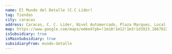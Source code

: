 ```yaml
---
name: El Mundo del Detalle (C.C Líder)
tag: Tiendas
city: caracas
address: Caracas, C. C. Lider, Nivel Automercado, Plaza Marques, Local A-11
map: https://www.google.com/maps/embed?pb=!1m18!1m12!1m3!1d3923.18670220719!2d-66.8210799!3d10.485943599999999!2m3!1f0!2f0!3f0!3m2!1i1024!2i768!4f13.1!3m3!1m2!1s0x8c2a58321f7ff1df%3A0xb03e14bfba3d104f!2sCentro%20Comercial%20L%C3%ADder!5e0!3m2!1ses!2sve!4v1693668572548!5m2!1ses!2sve
isSubsidiary: true
isMainSubsidiary: true
subsidiaryFrom: mundo-detalle
---
```

